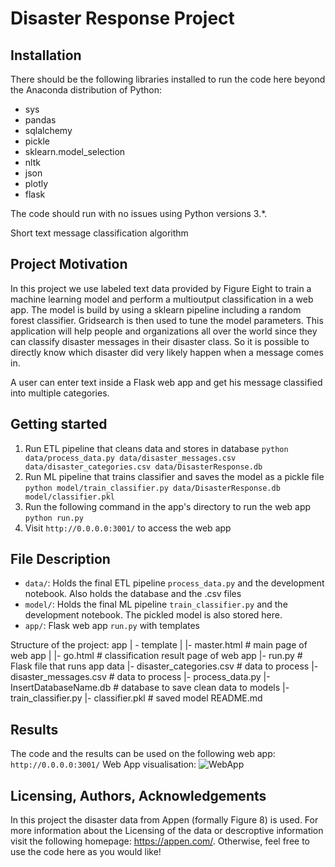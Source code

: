 # Disaster Response Project

## Installation
There should be the following libraries installed to run the code here beyond the Anaconda distribution of Python: 
- sys
- pandas
- sqlalchemy
- pickle
- sklearn.model_selection
- nltk
- json
- plotly
- flask

The code should run with no issues using Python versions 3.*.

Short text message classification algorithm

## Project Motivation

In this project we use labeled text data provided by Figure Eight to train a machine learning model and perform a multioutput classification in a web app. The model is build by using a sklearn pipeline including a random forest classifier. Gridsearch is then used to tune the model parameters. This application will help people and organizations all over the world since they can classify disaster messages in their disaster class. So it is possible to directly know which disaster did very likely happen when a message comes in.

A user can enter text inside a Flask web app and get his message classified into multiple categories.

## Getting started

1. Run ETL pipeline that cleans data and stores in database
	`python data/process_data.py data/disaster_messages.csv data/disaster_categories.csv data/DisasterResponse.db`
2. Run ML pipeline that trains classifier and saves the model as a pickle file
	`python model/train_classifier.py data/DisasterResponse.db model/classifier.pkl`
3. Run the following command in the app's directory to run the web app
	`python run.py`
4. Visit `http://0.0.0.0:3001/` to access the web app

## File Description

* `data/`: Holds the final ETL pipeline `process_data.py` and the development notebook. Also holds the database and the .csv files
* `model/`: Holds the final ML pipeline `train_classifier.py` and the development notebook. The pickled model is also stored here.
* `app/`: Flask web app `run.py` with templates

Structure of the project:
app
| - template
| |- master.html # main page of web app
| |- go.html # classification result page of web app
|- run.py # Flask file that runs app
data
|- disaster_categories.csv # data to process
|- disaster_messages.csv # data to process
|- process_data.py
|- InsertDatabaseName.db # database to save clean data to
models
|- train_classifier.py
|- classifier.pkl # saved model
README.md

## Results
The code and the results can be used on the following web app:  `http://0.0.0.0:3001/`
Web App visualisation:
![WebApp](https://user-images.githubusercontent.com/95216325/208512883-cc996c62-52a1-4f1e-bccb-7662a483d9a3.PNG)


## Licensing, Authors, Acknowledgements
In this project the disaster data from Appen (formally Figure 8) is used. For more information about the Licensing of the data or descroptive information visit the following homepage: https://appen.com/. Otherwise, feel free to use the code here as you would like!

